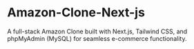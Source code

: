 # Amazon-Clone-Next-js
A full-stack Amazon Clone built with Next.js, Tailwind CSS, and phpMyAdmin (MySQL) for seamless e-commerce functionality. 
